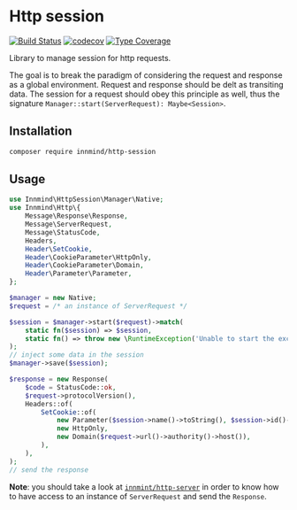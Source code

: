 # Http session

[![Build Status](https://github.com/Innmind/HttpSession/workflows/CI/badge.svg?branch=master)](https://github.com/Innmind/HttpSession/actions?query=workflow%3ACI)
[![codecov](https://codecov.io/gh/Innmind/HttpSession/branch/develop/graph/badge.svg)](https://codecov.io/gh/Innmind/HttpSession)
[![Type Coverage](https://shepherd.dev/github/Innmind/HttpSession/coverage.svg)](https://shepherd.dev/github/Innmind/HttpSession)

Library to manage session for http requests.

The goal is to break the paradigm of considering the request and response as a global environment. Request and response should be delt as transiting data. The session for a request should obey this principle as well, thus the signature `Manager::start(ServerRequest): Maybe<Session>`.

## Installation

```sh
composer require innmind/http-session
```

## Usage

```php
use Innmind\HttpSession\Manager\Native;
use Innmind\Http\{
    Message\Response\Response,
    Message\ServerRequest,
    Message\StatusCode,
    Headers,
    Header\SetCookie,
    Header\CookieParameter\HttpOnly,
    Header\CookieParameter\Domain,
    Header\Parameter\Parameter,
};

$manager = new Native;
$request = /* an instance of ServerRequest */

$session = $manager->start($request)->match(
    static fn($session) => $session,
    static fn() => throw new \RuntimeException('Unable to start the exception'),
);
// inject some data in the session
$manager->save($session);

$response = new Response(
    $code = StatusCode::ok,
    $request->protocolVersion(),
    Headers::of(
        SetCookie::of(
            new Parameter($session->name()->toString(), $session->id()->toString()),
            new HttpOnly,
            new Domain($request->url()->authority()->host()),
        ),
    ),
);
// send the response
```

**Note**: you should take a look at [`innmint/http-server`](https://github.com/Innmind/HttpServer) in order to know how to have access to an instance of `ServerRequest` and send the `Response`.

